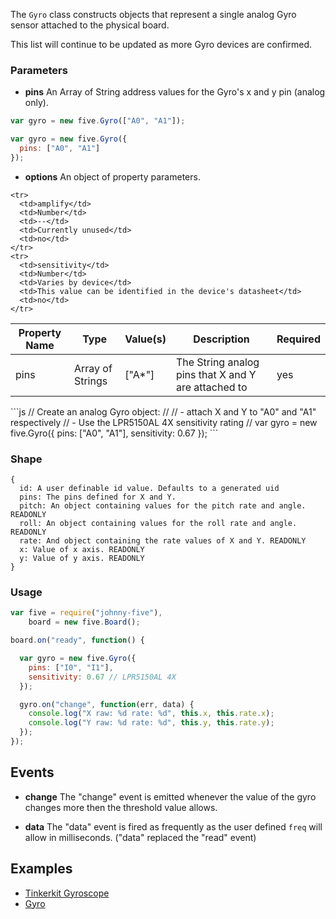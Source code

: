 The `Gyro` class constructs objects that represent a single analog Gyro sensor attached to the physical board.

This list will continue to be updated as more Gyro devices are confirmed.

### Parameters


- **pins** An Array of String address values for the Gyro's x and y pin (analog only).
```js
var gyro = new five.Gyro(["A0", "A1"]);

var gyro = new five.Gyro({
  pins: ["A0", "A1"]
});
```



- **options** An object of property parameters.
<table>
  <thead>
    <tr>
      <th>Property Name</th>
      <th>Type</th>
      <th>Value(s)</th>
      <th>Description</th>
      <th>Required</th>
    </tr>
  </thead>
  <tbody>
    <tr>
      <td>pins</td>
      <td>Array of Strings</td>
      <td>["A*"]</td>
      <td>The String analog pins that X and Y are attached to</td>
      <td>yes</td>
    </tr>

    <tr>
      <td>amplify</td>
      <td>Number</td>
      <td>--</td>
      <td>Currently unused</td>
      <td>no</td>
    </tr>
    <tr>
      <td>sensitivity</td>
      <td>Number</td>
      <td>Varies by device</td>
      <td>This value can be identified in the device's datasheet</td>
      <td>no</td>
    </tr>
  </tbody>
</table>
```js
// Create an analog Gyro object:
// 
//   - attach X and Y to "A0" and "A1" respectively
//   - Use the LPR5150AL 4X sensitivity rating
//
var gyro = new five.Gyro({
  pins: ["A0", "A1"],
  sensitivity: 0.67 
});
```

### Shape

```
{ 
  id: A user definable id value. Defaults to a generated uid
  pins: The pins defined for X and Y.
  pitch: An object containing values for the pitch rate and angle. READONLY
  roll: An object containing values for the roll rate and angle. READONLY
  rate: And object containing the rate values of X and Y. READONLY
  x: Value of x axis. READONLY
  y: Value of y axis. READONLY
}
```



### Usage
```js
var five = require("johnny-five"), 
    board = new five.Board();

board.on("ready", function() {

  var gyro = new five.Gyro({
    pins: ["I0", "I1"],
    sensitivity: 0.67 // LPR5150AL 4X
  });

  gyro.on("change", function(err, data) {
    console.log("X raw: %d rate: %d", this.x, this.rate.x);
    console.log("Y raw: %d rate: %d", this.y, this.rate.y);
  });
});
```

## Events

- **change** The "change" event is emitted whenever the value of the gyro changes more then the threshold value allows.

- **data** The "data" event is fired as frequently as the user defined `freq` will allow in milliseconds. ("data" replaced the "read" event)

## Examples

- [Tinkerkit Gyroscope](https://github.com/rwldrn/johnny-five/blob/master/docs/tinkerkit-gyroscope.md)
- [Gyro](https://github.com/rwldrn/johnny-five/blob/master/docs/gyro.md)
